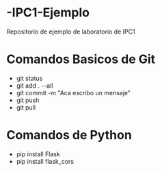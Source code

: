 # -IPC1-Ejemplo
Repositorio de ejemplo de laboratorio de  IPC1 
# Comandos Basicos de Git
- git status
- git add . --all
- git commit -m "Aca escribo un mensaje" 
- git push
- git pull

# Comandos de Python 

- pip install Flask
- pip install flask_cors